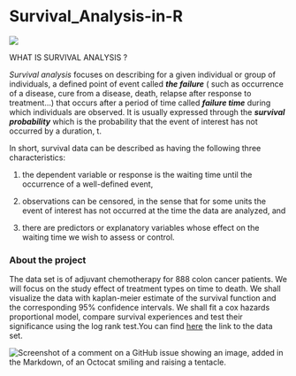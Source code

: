 # Survival_Analysis-in-R



![]("C:/Users/steven\Desktop\survival.png")

WHAT IS SURVIVAL ANALYSIS ?

*Survival analysis* focuses on describing for a given individual or group of individuals, a defined point of event called ***the failure*** ( such as occurrence of a disease, cure from a disease, death, relapse after response to treatment...) that occurs after a period of time called ***failure time*** during which individuals are observed. It is usually expressed through the ***survival probability*** which is the probability that the event of interest has not occurred by a duration, t.

In short, survival data can be described as having the following three characteristics:

1.  the dependent variable or response is the waiting time until the occurrence of a well-defined event,

2.  observations can be censored, in the sense that for some units the event of interest has not occurred at the time the data are analyzed, and

3.  there are predictors or explanatory variables whose effect on the waiting time we wish to assess or control.

### **About the project**

The data set is of adjuvant chemotherapy for 888 colon cancer patients. We will focus on the study effect of treatment types on time to death. We shall visualize the data with kaplan-meier estimate of the survival function and the corresponding 95% confidence intervals. We shall fit a cox hazards proportional model, compare survival experiences and test their significance using the log rank test.You can find [here](https://www.kaggle.com/datasets/lakshmi25npathi/colon-cancer) the link to the data set.

![Screenshot of a comment on a GitHub issue showing an image, added in the Markdown, of an Octocat smiling and raising a tentacle.](https://myoctocat.com/assets/images/base-octocat.svg)
